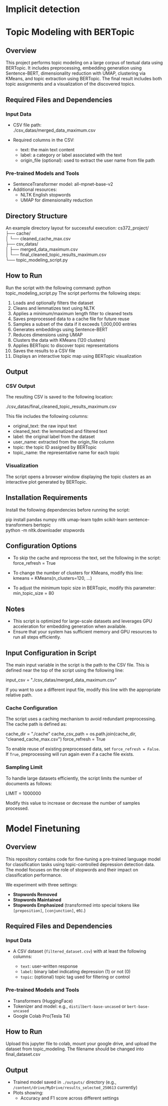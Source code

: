 # Implicit detection 
# Topic Modeling with BERTopic
## Overview
This project performs topic modeling on a large corpus of textual data using BERTopic. It includes preprocessing, embedding generation using Sentence-BERT, dimensionality reduction with UMAP, clustering via KMeans, and topic extraction using BERTopic. The final result includes both topic assignments and a visualization of the discovered topics.
## Required Files and Dependencies
### Input Data
- CSV file path:  
  ./csv_datas/merged_data_maximum.csv

- Required columns in the CSV:
  - text: the main text content
  - label: a category or label associated with the text
  - origin_file (optional): used to extract the user name from file path

### Pre-trained Models and Tools
- SentenceTransformer model: all-mpnet-base-v2
- Additional resources:
  - NLTK English stopwords
  - UMAP for dimensionality reduction

## Directory Structure
An example directory layout for successful execution:
cs372_project/  
├── cache/  
│   └── cleaned_cache_max.csv  
├── csv_datas/  
│   ├── merged_data_maximum.csv  
│   └── final_cleaned_topic_results_maximum.csv  
└── topic_modeling_script.py

## How to Run
Run the script with the following command:
python topic_modeling_script.py
The script performs the following steps:

1. Loads and optionally filters the dataset  
2. Cleans and lemmatizes text using NLTK  
3. Applies a minimum/maximum length filter to cleaned texts  
4. Saves preprocessed data to a cache file for future reuse  
5. Samples a subset of the data if it exceeds 1,000,000 entries  
6. Generates embeddings using Sentence-BERT  
7. Reduces dimensions using UMAP  
8. Clusters the data with KMeans (120 clusters)  
9. Applies BERTopic to discover topic representations  
10. Saves the results to a CSV file  
11. Displays an interactive topic map using BERTopic visualization

## Output

### CSV Output

The resulting CSV is saved to the following location:

./csv_datas/final_cleaned_topic_results_maximum.csv

This file includes the following columns:

- original_text: the raw input text  
- cleaned_text: the lemmatized and filtered text  
- label: the original label from the dataset  
- user_name: extracted from the origin_file column  
- topic: the topic ID assigned by BERTopic  
- topic_name: the representative name for each topic

### Visualization

The script opens a browser window displaying the topic clusters as an interactive plot generated by BERTopic.

## Installation Requirements

Install the following dependencies before running the script:

pip install pandas numpy nltk umap-learn tqdm scikit-learn sentence-transformers bertopic  
python -m nltk.downloader stopwords  

## Configuration Options

- To skip the cache and reprocess the text, set the following in the script:  
  force_refresh = True

- To change the number of clusters for KMeans, modify this line:  
  kmeans = KMeans(n_clusters=120, ...)

- To adjust the minimum topic size in BERTopic, modify this parameter:  
  min_topic_size = 80

## Notes

- This script is optimized for large-scale datasets and leverages GPU acceleration for embedding generation when available.  
- Ensure that your system has sufficient memory and GPU resources to run all steps efficiently.

## Input Configuration in Script

The main input variable in the script is the path to the CSV file. This is defined near the top of the script using the following line:

input_csv = "./csv_datas/merged_data_maximum.csv"

If you want to use a different input file, modify this line with the appropriate relative path.

### Cache Configuration

The script uses a caching mechanism to avoid redundant preprocessing. The cache path is defined as:

cache_dir = "./cache"
cache_csv_path = os.path.join(cache_dir, "cleaned_cache_max.csv")
force_refresh = True

To enable reuse of existing preprocessed data, set `force_refresh = False`.  
If `True`, preprocessing will run again even if a cache file exists.

### Sampling Limit

To handle large datasets efficiently, the script limits the number of documents as follows:

LIMIT = 1000000

Modify this value to increase or decrease the number of samples processed.


# Model Finetuning

## Overview

This repository contains code for fine-tuning a pre-trained language model for classification tasks using topic-controlled depression detection data. The model focuses on the role of stopwords and their impact on classification performance.

We experiment with three settings:

* **Stopwords Removed**
* **Stopwords Maintained**
* **Stopwords Emphasized** (transformed into special tokens like `[preposition]`, `[conjunction]`, etc.)

## Required Files and Dependencies

### Input Data

* A CSV dataset (`filtered_dataset.csv`) with at least the following columns:

  * `text`: user-written response
  * `label`: binary label indicating depression (1) or not (0)
  * `topic`: (optional) topic tag used for filtering or control

### Pre-trained Models and Tools

* Transformers (HuggingFace)
* Tokenizer and model: e.g., `distilbert-base-uncased` or `bert-base-uncased`
* Google Colab Pro(Tesla T4)

## How to Run
Upload this jupyter file to colab, mount your google drive, and upload the dataset from topic_modeling.
The filename should be changed into final_dataset.csv

## Output
* Trained model saved in `./outputs/` directory (e.g., `/content/drive/MyDrive/results_selected_250613` currently)
* Plots showing:
  * Accuracy and F1 score across different settings
